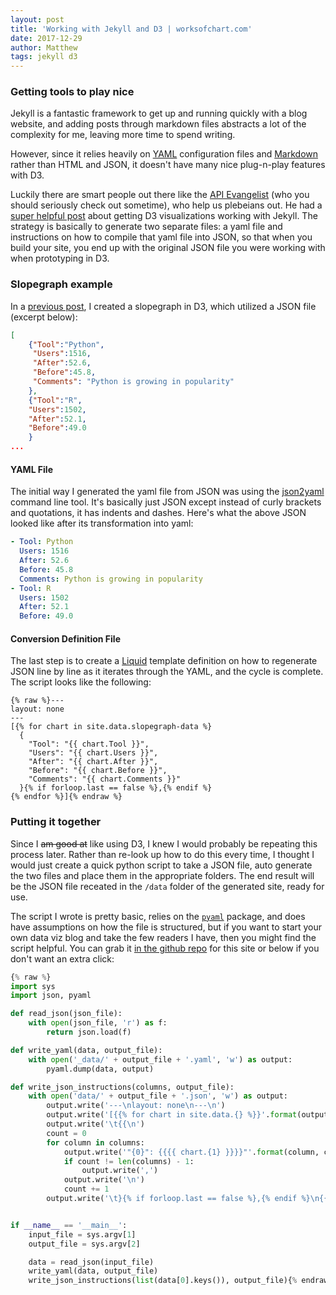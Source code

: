 ```yaml
---
layout: post
title: 'Working with Jekyll and D3 | worksofchart.com'
date: 2017-12-29
author: Matthew
tags: jekyll d3
---
```


### Getting tools to play nice

Jekyll is a fantastic framework to get up and running quickly with a blog website, and adding posts through markdown files abstracts a lot of the complexity for me, leaving more time to spend writing. 

However, since it relies heavily on [YAML](http://yaml.org/) configuration files and [Markdown](https://en.wikipedia.org/wiki/Markdown) rather than HTML and JSON, it doesn't have many nice plug-n-play features with D3. 

Luckily there are smart people out there like the [API Evangelist](http://apievangelist.com/) (who you should seriously check out sometime), who help us plebeians out. He had a [super helpful post](https://apievangelist.com/2016/09/20/d3js-visualizations-using-yaml-and-jekyll/) about getting D3 visualizations working with Jekyll. The strategy is basically to generate two separate files: a yaml file and instructions on how to compile that yaml file into JSON, so that when you build your site, you end up with the original JSON file you were working with when prototyping in D3. 

### Slopegraph example

In a [previous post](http://worksofchart.com/2017/12/28/slopegraph-vs-barchart.html), I created a slopegraph in D3, which utilized a JSON file (excerpt below):

```json
[
	{"Tool":"Python",
	 "Users":1516,
	 "After":52.6,
	 "Before":45.8, 
	 "Comments": "Python is growing in popularity"
	},
	{"Tool":"R",
	"Users":1502,
	"After":52.1,
	"Before":49.0
	}
...
```

#### YAML File

The initial way I generated the yaml file from JSON was using the [json2yaml](https://github.com/drbild/json2yaml) command line tool. It's basically just JSON except instead of curly brackets and quotations, it has indents and dashes. Here's what the above JSON looked like after its transformation into yaml:

```yaml
- Tool: Python
  Users: 1516
  After: 52.6
  Before: 45.8
  Comments: Python is growing in popularity
- Tool: R
  Users: 1502
  After: 52.1
  Before: 49.0
```

#### Conversion Definition File

The last step is to create a [Liquid](http://shopify.github.io/liquid/) template definition on how to regenerate JSON line by line as it iterates through the YAML, and the cycle is complete. The script looks like the following:

```liquid
{% raw %}---
layout: none
---
[{% for chart in site.data.slopegraph-data %}
  {
    "Tool": "{{ chart.Tool }}",
    "Users": "{{ chart.Users }}",
    "After": "{{ chart.After }}",
    "Before": "{{ chart.Before }}",
    "Comments": "{{ chart.Comments }}"
  }{% if forloop.last == false %},{% endif %}
{% endfor %}]{% endraw %}
```

### Putting it together

Since I ~~am good at~~ like using D3, I knew I would probably be repeating this process later. Rather than re-look up how to do this every time, I thought I would just create a quick python script to take a JSON file, auto generate the two files and place them in the appropriate folders.  The end result will be the JSON file receated in the `/data` folder of the generated site, ready for use.

The script I wrote is pretty basic, relies on the [`pyaml`](https://pypi.python.org/pypi/PyYAML) package, and does have assumptions on how the file is structured, but if you want to start your own data viz blog and take the few readers I have, then you might find the script helpful. You can grab it [in the github repo](https://github.com/mwburke/mwburke.github.io/blob/master/create_yaml_json.py) for this site or below if you don't want an extra click:

```python
{% raw %}
import sys
import json, pyaml

def read_json(json_file):
    with open(json_file, 'r') as f:
    	return json.load(f)

def write_yaml(data, output_file):
	with open('_data/' + output_file + '.yaml', 'w') as output:
		pyaml.dump(data, output)

def write_json_instructions(columns, output_file):
	with open('data/' + output_file + '.json', 'w') as output:
		output.write('---\nlayout: none\n---\n')
		output.write('[{{% for chart in site.data.{} %}}'.format(output_file))
		output.write('\t{{\n')
		count = 0
		for column in columns:
			output.write('"{0}": {{{{ chart.{1} }}}}"'.format(column, column))
			if count != len(columns) - 1:
				output.write(',')
			output.write('\n')
			count += 1
		output.write('\t}{% if forloop.last == false %},{% endif %}\n{{% endfor %}]')


if __name__ == '__main__':
	input_file = sys.argv[1]
	output_file = sys.argv[2]

	data = read_json(input_file)
	write_yaml(data, output_file)
	write_json_instructions(list(data[0].keys()), output_file){% endraw %}
```